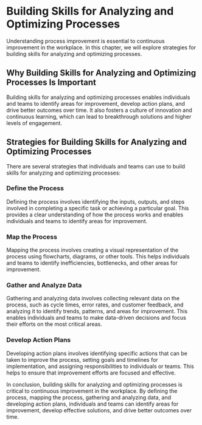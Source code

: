 Building Skills for Analyzing and Optimizing Processes
====================================================================================================

Understanding process improvement is essential to continuous improvement in the workplace. In this chapter, we will explore strategies for building skills for analyzing and optimizing processes.

Why Building Skills for Analyzing and Optimizing Processes Is Important
-----------------------------------------------------------------------

Building skills for analyzing and optimizing processes enables individuals and teams to identify areas for improvement, develop action plans, and drive better outcomes over time. It also fosters a culture of innovation and continuous learning, which can lead to breakthrough solutions and higher levels of engagement.

Strategies for Building Skills for Analyzing and Optimizing Processes
---------------------------------------------------------------------

There are several strategies that individuals and teams can use to build skills for analyzing and optimizing processes:

### Define the Process

Defining the process involves identifying the inputs, outputs, and steps involved in completing a specific task or achieving a particular goal. This provides a clear understanding of how the process works and enables individuals and teams to identify areas for improvement.

### Map the Process

Mapping the process involves creating a visual representation of the process using flowcharts, diagrams, or other tools. This helps individuals and teams to identify inefficiencies, bottlenecks, and other areas for improvement.

### Gather and Analyze Data

Gathering and analyzing data involves collecting relevant data on the process, such as cycle times, error rates, and customer feedback, and analyzing it to identify trends, patterns, and areas for improvement. This enables individuals and teams to make data-driven decisions and focus their efforts on the most critical areas.

### Develop Action Plans

Developing action plans involves identifying specific actions that can be taken to improve the process, setting goals and timelines for implementation, and assigning responsibilities to individuals or teams. This helps to ensure that improvement efforts are focused and effective.

In conclusion, building skills for analyzing and optimizing processes is critical to continuous improvement in the workplace. By defining the process, mapping the process, gathering and analyzing data, and developing action plans, individuals and teams can identify areas for improvement, develop effective solutions, and drive better outcomes over time.

